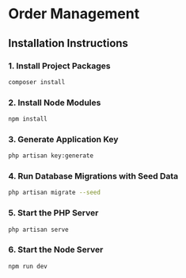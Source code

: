 # Order Management

## Installation Instructions

### 1. Install Project Packages
```bash
composer install
```
### 2. Install Node Modules
```bash
npm install
```
### 3. Generate Application Key
```bash
php artisan key:generate
```
### 4. Run Database Migrations with Seed Data
```bash
php artisan migrate --seed
```
### 5. Start the PHP Server
```bash
php artisan serve
```
### 6. Start the Node Server
```bash
npm run dev
```
